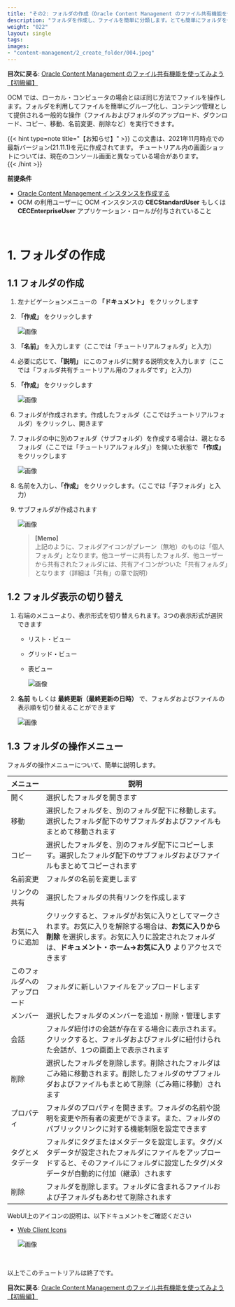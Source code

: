 ```yaml
---
title: "その2: フォルダの作成（Oracle Content Management のファイル共有機能を使ってみよう）"
description: "フォルダを作成し、ファイルを簡単に分類します。とても簡単にフォルダを作成できますので、まずは気軽に始めてみましょう"
weight: "022"
layout: single
tags:
images:
- "content-management/2_create_folder/004.jpeg"
---
```


**目次に戻る**: [Oracle Content Management のファイル共有機能を使ってみよう【初級編】](../using_file_sharing)

OCM では、ローカル・コンピュータの場合とほぼ同じ方法でファイルを操作します。フォルダを利用してファイルを簡単にグループ化し、コンテンツ管理として提供される一般的な操作（ファイルおよびフォルダのアップロード、ダウンロード、コピー、移動、名前変更、削除など）を実行できます。

{{< hint type=note title="【お知らせ】" >}}
この文書は、2021年11月時点での最新バージョン(21.11.1)を元に作成されてます。   チュートリアル内の画面ショットについては、現在のコンソール画面と異なっている場合があります。   
{{< /hint >}}


**前提条件**
- [Oracle Content Management インスタンスを作成する](../create_oce_instance)
- OCM の利用ユーザーに OCM インスタンスの **CECStandardUser** もしくは **CECEnterpriseUser** アプリケーション・ロールが付与されていること

<br>

# 1. フォルダの作成

## 1.1 フォルダの作成

1. 左ナビゲーションメニューの **「ドキュメント」** をクリックします

1. **「作成」** をクリックします

    ![画像](001.jpg)

1. **「名前」** を入力します（ここでは「チュートリアルフォルダ」と入力）

1. 必要に応じて、**「説明」** にこのフォルダに関する説明文を入力します（ここでは「フォルダ共有チュートリアル用のフォルダです」と入力）

1. **「作成」** をクリックします

    ![画像](002.jpeg)

1. フォルダが作成されます。作成したフォルダ（ここではチュートリアルフォルダ）をクリックし、開きます

1. フォルダの中に別のフォルダ（サブフォルダ）を作成する場合は、親となるフォルダ（ここでは「チュートリアルフォルダ」）を開いた状態で **「作成」** をクリックします

    ![画像](003.jpg)

1. 名前を入力し、**「作成」** をクリックします。（ここでは「子フォルダ」と入力）

1. サブフォルダが作成されます

    ![画像](004.jpeg)

    > **[Memo]**  
    > 上記のように、フォルダアイコンがプレーン（無地）のものは「個人フォルダ」となります。他ユーザーに共有したフォルダ、他ユーザーから共有されたフォルダには、共有アイコンがついた「共有フォルダ」となります（詳細は「共有」の章で説明）


## 1.2 フォルダ表示の切り替え

1. 右端のメニューより、表示形式を切り替えられます。3つの表示形式が選択できます

    + リスト・ビュー

    + グリッド・ビュー

    + 表ビュー

        ![画像](005.jpg)


1. **名前** もしくは **最終更新（最終更新の日時）** で、フォルダおよびファイルの表示順を切り替えることができます

    ![画像](006.jpeg)


## 1.3 フォルダの操作メニュー

フォルダの操作メニューについて、簡単に説明します。

|メニュー|説明|
|--|--|
|開く|選択したフォルダを開きます|
|移動|選択したフォルダを、別のフォルダ配下に移動します。選択したフォルダ配下のサブフォルダおよびファイルもまとめて移動されます|
|コピー|選択したフォルダを、別のフォルダ配下にコピーします。選択したフォルダ配下のサブフォルダおよびファイルもまとめてコピーされます|
|名前変更|フォルダの名前を変更します|
|リンクの共有 |選択したフォルダの共有リンクを作成します|
|お気に入りに追加|クリックすると、フォルダがお気に入りとしてマークされます。お気に入りを解除する場合は、**お気に入りから削除** を選択します。お気に入りに設定されたフォルダは、**ドキュメント・ホーム→お気に入り** よりアクセスできます|
|このフォルダへのアップロード|フォルダに新しいファイルをアップロードします|
|メンバー|選択したフォルダのメンバーを追加・削除・管理します|
|会話|フォルダ紐付けの会話が存在する場合に表示されます。クリックすると、フォルダおよびフォルダに紐付けられた会話が、1つの画面上で表示されます|
|削除|選択したフォルダを削除します。削除されたフォルダはごみ箱に移動されます。削除したフォルダのサブフォルダおよびファイルもまとめて削除（ごみ箱に移動）されます|
|プロパティ|フォルダのプロパティを開きます。フォルダの名前や説明を変更や所有者の変更ができます。また、フォルダのパブリックリンクに対する機能制限を設定できます|
|タグとメタデータ|フォルダにタグまたはメタデータを設定します。タグ/メタデータが設定されたフォルダにファイルをアップロードすると、そのファイルにフォルダに設定したタグ/メタデータが自動的に付加（継承）されます|
|削除|フォルダを削除します。フォルダに含まれるファイルおよび子フォルダもあわせて削除されます|


WebUI上のアイコンの説明は、以下ドキュメントをご確認ください

- [Web Client Icons](https://docs.oracle.com/en/cloud/paas/content-cloud/managing-content/icon-quick-reference.html#GUID-B956CFCF-4E27-4938-BC90-0DE9DAE3FA8F)

    ![画像](007.jpeg)

<br>

以上でこのチュートリアルは終了です。

**目次に戻る**: [Oracle Content Management のファイル共有機能を使ってみよう【初級編】](../using_file_sharing)
